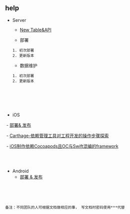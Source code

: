 ## help

- Server 
  -  [New Table&API](https://github.com/bstcine/help/wiki/Server-Create-New-Table&API)
  
  - 部署
  ```
  1. 初次部署
  2. 更新版本
  ```

  - 数据维护
  ```
  1. 初次部署
  2. 更新版本
  ```
  
  


<br>
<br>

- iOS 
  
  - [部署& 发布](https://github.com/bstcine/help/wiki/iOS-%E9%83%A8%E7%BD%B2%E4%B8%8E%E5%8F%91%E5%B8%83)
  
  - [Carthage-依赖管理工具对工程开发的操作步骤探索](https://github.com/bstcine/help/wiki/Carthage-依赖管理工具对工程开发的操作步骤探索)
  
  - [iOS制作依赖Cocoapods且OC与Swift混编的framework](https://github.com/bstcine/help/wiki/iOS制作依赖Cocoapods且OC与Swift混编的framework)

<br>
<br>

- Android 
  - [部署 & 发布](https://github.com/bstcine/help/wiki/Android-%E9%83%A8%E7%BD%B2%E4%B8%8E%E5%8F%91%E5%B8%83)


<br>
<br>
<br>

```
备注：不同团队的人可根据文档做相应的事， 写文档时密码使用***代替
```
